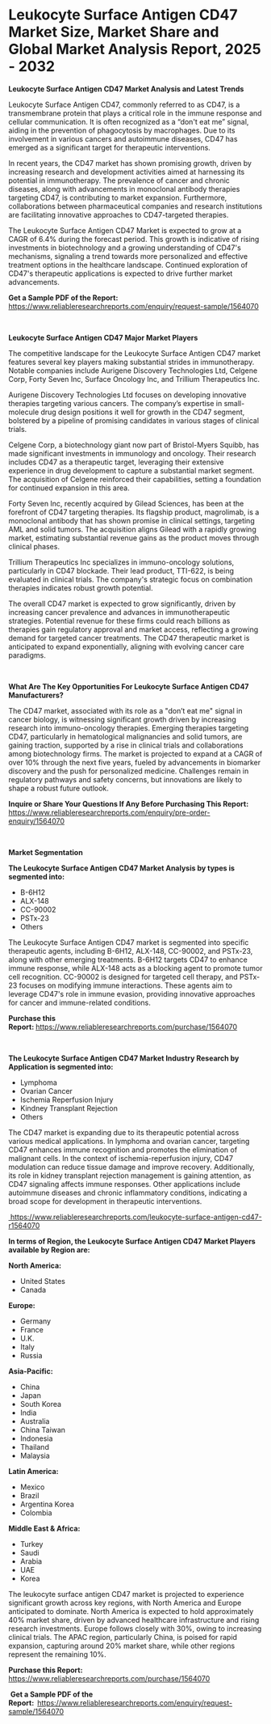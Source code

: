 <p><h1>Leukocyte Surface Antigen CD47 Market Size, Market Share and Global Market Analysis Report, 2025 - 2032</h1></p><p><strong>Leukocyte Surface Antigen CD47 Market Analysis and Latest Trends</strong></p>
<p><p>Leukocyte Surface Antigen CD47, commonly referred to as CD47, is a transmembrane protein that plays a critical role in the immune response and cellular communication. It is often recognized as a “don't eat me” signal, aiding in the prevention of phagocytosis by macrophages. Due to its involvement in various cancers and autoimmune diseases, CD47 has emerged as a significant target for therapeutic interventions.</p><p>In recent years, the CD47 market has shown promising growth, driven by increasing research and development activities aimed at harnessing its potential in immunotherapy. The prevalence of cancer and chronic diseases, along with advancements in monoclonal antibody therapies targeting CD47, is contributing to market expansion. Furthermore, collaborations between pharmaceutical companies and research institutions are facilitating innovative approaches to CD47-targeted therapies.</p><p>The Leukocyte Surface Antigen CD47 Market is expected to grow at a CAGR of 6.4% during the forecast period. This growth is indicative of rising investments in biotechnology and a growing understanding of CD47's mechanisms, signaling a trend towards more personalized and effective treatment options in the healthcare landscape. Continued exploration of CD47's therapeutic applications is expected to drive further market advancements.</p></p>
<p><strong>Get a Sample PDF of the Report:&nbsp;</strong> <a href="https://www.reliableresearchreports.com/enquiry/request-sample/1564070?utm_campaign=31&utm_medium=2&utm_source=Github&utm_content=ia&utm_term=19042025&utm_id=leukocyte-surface-antigen-cd47">https://www.reliableresearchreports.com/enquiry/request-sample/1564070</a></p>
<p>&nbsp;</p>
<p><strong>Leukocyte Surface Antigen CD47 Major Market Players</strong></p>
<p><p>The competitive landscape for the Leukocyte Surface Antigen CD47 market features several key players making substantial strides in immunotherapy. Notable companies include Aurigene Discovery Technologies Ltd, Celgene Corp, Forty Seven Inc, Surface Oncology Inc, and Trillium Therapeutics Inc.</p><p>Aurigene Discovery Technologies Ltd focuses on developing innovative therapies targeting various cancers. The company’s expertise in small-molecule drug design positions it well for growth in the CD47 segment, bolstered by a pipeline of promising candidates in various stages of clinical trials.</p><p>Celgene Corp, a biotechnology giant now part of Bristol-Myers Squibb, has made significant investments in immunology and oncology. Their research includes CD47 as a therapeutic target, leveraging their extensive experience in drug development to capture a substantial market segment. The acquisition of Celgene reinforced their capabilities, setting a foundation for continued expansion in this area.</p><p>Forty Seven Inc, recently acquired by Gilead Sciences, has been at the forefront of CD47 targeting therapies. Its flagship product, magrolimab, is a monoclonal antibody that has shown promise in clinical settings, targeting AML and solid tumors. The acquisition aligns Gilead with a rapidly growing market, estimating substantial revenue gains as the product moves through clinical phases.</p><p>Trillium Therapeutics Inc specializes in immuno-oncology solutions, particularly in CD47 blockade. Their lead product, TTI-622, is being evaluated in clinical trials. The company's strategic focus on combination therapies indicates robust growth potential.</p><p>The overall CD47 market is expected to grow significantly, driven by increasing cancer prevalence and advances in immunotherapeutic strategies. Potential revenue for these firms could reach billions as therapies gain regulatory approval and market access, reflecting a growing demand for targeted cancer treatments. The CD47 therapeutic market is anticipated to expand exponentially, aligning with evolving cancer care paradigms.</p></p>
<p>&nbsp;</p>
<p><strong>What Are The Key Opportunities For Leukocyte Surface Antigen CD47 Manufacturers?</strong></p>
<p><p>The CD47 market, associated with its role as a "don’t eat me" signal in cancer biology, is witnessing significant growth driven by increasing research into immuno-oncology therapies. Emerging therapies targeting CD47, particularly in hematological malignancies and solid tumors, are gaining traction, supported by a rise in clinical trials and collaborations among biotechnology firms. The market is projected to expand at a CAGR of over 10% through the next five years, fueled by advancements in biomarker discovery and the push for personalized medicine. Challenges remain in regulatory pathways and safety concerns, but innovations are likely to shape a robust future outlook.</p></p>
<p><strong>Inquire or Share Your Questions If Any Before Purchasing This Report:</strong> <a href="https://www.reliableresearchreports.com/enquiry/pre-order-enquiry/1564070?utm_campaign=31&utm_medium=2&utm_source=Github&utm_content=ia&utm_term=19042025&utm_id=leukocyte-surface-antigen-cd47">https://www.reliableresearchreports.com/enquiry/pre-order-enquiry/1564070</a></p>
<p>&nbsp;</p>
<p><strong>Market Segmentation</strong></p>
<p><strong>The Leukocyte Surface Antigen CD47 Market Analysis by types is segmented into:</strong></p>
<p><ul><li>B-6H12</li><li>ALX-148</li><li>CC-90002</li><li>PSTx-23</li><li>Others</li></ul></p>
<p><p>The Leukocyte Surface Antigen CD47 market is segmented into specific therapeutic agents, including B-6H12, ALX-148, CC-90002, and PSTx-23, along with other emerging treatments. B-6H12 targets CD47 to enhance immune response, while ALX-148 acts as a blocking agent to promote tumor cell recognition. CC-90002 is designed for targeted cell therapy, and PSTx-23 focuses on modifying immune interactions. These agents aim to leverage CD47's role in immune evasion, providing innovative approaches for cancer and immune-related conditions.</p></p>
<p><strong>Purchase this Report:&nbsp;</strong><a href="https://www.reliableresearchreports.com/purchase/1564070?utm_campaign=31&utm_medium=2&utm_source=Github&utm_content=ia&utm_term=19042025&utm_id=leukocyte-surface-antigen-cd47">https://www.reliableresearchreports.com/purchase/1564070</a></p>
<p>&nbsp;</p>
<p><strong>The Leukocyte Surface Antigen CD47 Market Industry Research by Application is segmented into:</strong></p>
<p><ul><li>Lymphoma</li><li>Ovarian Cancer</li><li>Ischemia Reperfusion Injury</li><li>Kindney Transplant Rejection</li><li>Others</li></ul></p>
<p><p>The CD47 market is expanding due to its therapeutic potential across various medical applications. In lymphoma and ovarian cancer, targeting CD47 enhances immune recognition and promotes the elimination of malignant cells. In the context of ischemia-reperfusion injury, CD47 modulation can reduce tissue damage and improve recovery. Additionally, its role in kidney transplant rejection management is gaining attention, as CD47 signaling affects immune responses. Other applications include autoimmune diseases and chronic inflammatory conditions, indicating a broad scope for development in therapeutic interventions.</p></p>
<p><a href="https://www.reliableresearchreports.com/leukocyte-surface-antigen-cd47-r1564070?utm_campaign=31&utm_medium=2&utm_source=Github&utm_content=ia&utm_term=19042025&utm_id=leukocyte-surface-antigen-cd47">&nbsp;https://www.reliableresearchreports.com/leukocyte-surface-antigen-cd47-r1564070</a></p>
<p><strong>In terms of Region, the Leukocyte Surface Antigen CD47 Market Players available by Region are:</strong></p>
<p>
    <p> <strong> North America: </strong>
        <ul>
            <li>United States</li>
            <li>Canada</li>
        </ul>
        </p> 
    <p> <strong> Europe: </strong>
        <ul>
            <li>Germany</li>
            <li>France</li>
            <li>U.K.</li>
            <li>Italy</li>
            <li>Russia</li>
        </ul>
        </p> 
    <p> <strong> Asia-Pacific: </strong>
        <ul>
            <li>China</li>
            <li>Japan</li>
            <li>South Korea</li>
            <li>India</li>
            <li>Australia</li>
            <li>China Taiwan</li>
            <li>Indonesia</li>
            <li>Thailand</li>
            <li>Malaysia</li>
        </ul>
        </p> 
    <p> <strong> Latin America: </strong>
        <ul>
            <li>Mexico</li>
            <li>Brazil</li>
            <li>Argentina Korea</li>
            <li>Colombia</li>
        </ul>
        </p> 
    <p> <strong> Middle East & Africa: </strong>
        <ul>
            <li>Turkey</li>
            <li>Saudi</li>
            <li>Arabia</li>
            <li>UAE</li>
            <li>Korea</li>
        </ul>
    </p>
    </p>
<p><p>The leukocyte surface antigen CD47 market is projected to experience significant growth across key regions, with North America and Europe anticipated to dominate. North America is expected to hold approximately 40% market share, driven by advanced healthcare infrastructure and rising research investments. Europe follows closely with 30%, owing to increasing clinical trials. The APAC region, particularly China, is poised for rapid expansion, capturing around 20% market share, while other regions represent the remaining 10%.</p></p>
<p><strong>Purchase this Report: </strong><a href="https://www.reliableresearchreports.com/purchase/1564070?utm_campaign=31&utm_medium=2&utm_source=Github&utm_content=ia&utm_term=19042025&utm_id=leukocyte-surface-antigen-cd47">https://www.reliableresearchreports.com/purchase/1564070</a></p>
<p>&nbsp;<strong>Get a Sample PDF of the Report:&nbsp;&nbsp;</strong><a href="https://www.reliableresearchreports.com/enquiry/request-sample/1564070?utm_campaign=31&utm_medium=2&utm_source=Github&utm_content=ia&utm_term=19042025&utm_id=leukocyte-surface-antigen-cd47">https://www.reliableresearchreports.com/enquiry/request-sample/1564070</a></p>
<p><strong></strong></p>
<p><p></p><p></p><p></p></p>